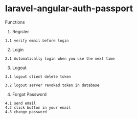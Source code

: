 # laravel-angular-auth-passport
Functions
  1. Register
    
    1.1 verify email before login
  2. Login
    
    2.1 Automatically login when you use the next time
  3. Logout
    
    3.1 logout client delete token
    
    3.2 logout server revoked token in database
  4. Forgot Password
    
    4.1 send email
    4.2 click button in your email
    4.3 change password
